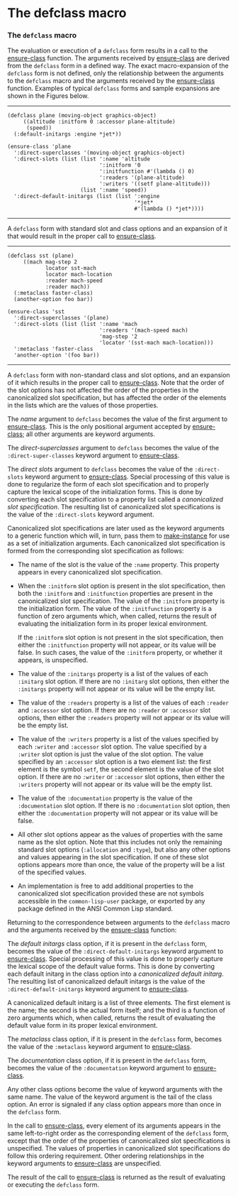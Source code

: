 The defclass macro
==================

### The `defclass` macro

The evaluation or execution of a `defclass` form results in a call to the [ensure-class](ensure-class.md) function. The arguments received by [ensure-class](ensure-class.md) are derived from the `defclass` form in a defined way. The exact macro-expansion of the `defclass` form is not defined, only the relationship between the arguments to the `defclass` macro and the arguments received by the [ensure-class](ensure-class.md) function. Examples of typical `defclass` forms and sample expansions are shown in the Figures below.

------------------------------------------------------------------------

    (defclass plane (moving-object graphics-object)
         ((altitude :initform 0 :accessor plane-altitude)
          (speed))
      (:default-initargs :engine *jet*))

    (ensure-class 'plane
      ':direct-superclasses '(moving-object graphics-object)
      ':direct-slots (list (list ':name 'altitude
                                 ':initform '0
                                 ':initfunction #'(lambda () 0)
                                 ':readers '(plane-altitude)
                                 ':writers '((setf plane-altitude)))
                           (list ':name 'speed))
      ':direct-default-initargs (list (list ':engine
                                            '*jet*
                                            #'(lambda () *jet*))))

------------------------------------------------------------------------

A `defclass` form with standard slot and class options and an expansion of it that would result in the proper call to [ensure-class](ensure-class.md).

------------------------------------------------------------------------

    (defclass sst (plane)
         ((mach mag-step 2
                locator sst-mach
                locator mach-location
                :reader mach-speed
                :reader mach))
      (:metaclass faster-class)
      (another-option foo bar))

    (ensure-class 'sst
      ':direct-superclasses '(plane)
      ':direct-slots (list (list ':name 'mach
                                 ':readers '(mach-speed mach)
                                 'mag-step '2
                                 'locator '(sst-mach mach-location)))
      ':metaclass 'faster-class
      'another-option '(foo bar))

------------------------------------------------------------------------

A `defclass` form with non-standard class and slot options, and an expansion of it which results in the proper call to [ensure-class](ensure-class.md). Note that the order of the slot options has not affected the order of the properties in the canonicalized slot specification, but has affected the order of the elements in the lists which are the values of those properties.

The *name* argument to `defclass` becomes the value of the first argument to [ensure-class](ensure-class.md). This is the only positional argument accepted by [ensure-class](ensure-class.md); all other arguments are keyword arguments.

The *direct-superclasses* argument to `defclass` becomes the value of the `:direct-super-classes` keyword argument to [ensure-class](ensure-class.md).

The *direct slots* argument to `defclass` becomes the value of the `:direct-slots` keyword argument to [ensure-class](ensure-class.md). Special processing of this value is done to regularize the form of each slot specification and to properly capture the lexical scope of the initialization forms. This is done by converting each slot specification to a property list called a *canonicalized slot specification*. The resulting list of canonicalized slot specifications is the value of the `:direct-slots` keyword argument.

Canonicalized slot specifications are later used as the keyword arguments to a generic function which will, in turn, pass them to [make-instance](make-instance.md) for use as a set of initialization arguments. Each canonicalized slot specification is formed from the corresponding slot specification as follows:

-   The name of the slot is the value of the `:name` property. This property appears in every canonicalized slot specification.

-   When the `:initform` slot option is present in the slot specification, then both the `:initform` and `:initfunction` properties are present in the canonicalized slot specification. The value of the `:initform` property is the initialization form. The value of the `:initfunction` property is a function of zero arguments which, when called, returns the result of evaluating the initialization form in its proper lexical environment.

    If the `:initform` slot option is not present in the slot specification, then either the `:initfunction` property will not appear, or its value will be false. In such cases, the value of the `:initform` property, or whether it appears, is unspecified.

-   The value of the `:initargs` property is a list of the values of each `:initarg` slot option. If there are no `:initarg` slot options, then either the `:initargs` property will not appear or its value will be the empty list.

-   The value of the `:readers` property is a list of the values of each `:reader` and `:accessor` slot option. If there are no `:reader` or `:accessor` slot options, then either the `:readers` property will not appear or its value will be the empty list.

-   The value of the `:writers` property is a list of the values specified by each `:writer` and `:accessor` slot option. The value specified by a `:writer` slot option is just the value of the slot option. The value specified by an `:accessor` slot option is a two element list: the first element is the symbol `setf`, the second element is the value of the slot option. If there are no `:writer` or `:accessor` slot options, then either the `:writers` property will not appear or its value will be the empty list.

-   The value of the `:documentation` property is the value of the `:documentation` slot option. If there is no `:documentation` slot option, then either the `:documentation` property will not appear or its value will be false.

-   All other slot options appear as the values of properties with the same name as the slot option. Note that this includes not only the remaining standard slot options (`:allocation` and `:type`), but also any other options and values appearing in the slot specification. If one of these slot options appears more than once, the value of the property will be a list of the specified values.

-   An implementation is free to add additional properties to the canonicalized slot specification provided these are not symbols accessible in the `common-lisp-user` package, or exported by any package defined in the ANSI Common Lisp standard.

Returning to the correspondence between arguments to the `defclass` macro and the arguments received by the [ensure-class](ensure-class.md) function:

The *default initargs* class option, if it is present in the `defclass` form, becomes the value of the `:direct-default-initargs` keyword argument to [ensure-class](ensure-class.md). Special processing of this value is done to properly capture the lexical scope of the default value forms. This is done by converting each default initarg in the class option into a *canonicalized default initarg*. The resulting list of canonicalized default initargs is the value of the `:direct-default-initargs` keyword argument to [ensure-class](ensure-class.md).

A canonicalized default initarg is a list of three elements. The first element is the name; the second is the actual form itself; and the third is a function of zero arguments which, when called, returns the result of evaluating the default value form in its proper lexical environment.

The *metaclass* class option, if it is present in the `defclass` form, becomes the value of the `:metaclass` keyword argument to [ensure-class](ensure-class.md).

The *documentation* class option, if it is present in the `defclass` form, becomes the value of the `:documentation` keyword argument to [ensure-class](ensure-class.md).

Any other class options become the value of keyword arguments with the same name. The value of the keyword argument is the tail of the class option. An error is signaled if any class option appears more than once in the `defclass` form.

In the call to [ensure-class](ensure-class.md), every element of its arguments appears in the same left-to-right order as the corresponding element of the `defclass` form, except that the order of the properties of canonicalized slot specifications is unspecified. The values of properties in canonicalized slot specifications do follow this ordering requirement. Other ordering relationships in the keyword arguments to [ensure-class](ensure-class.md) are unspecified.

The result of the call to [ensure-class](ensure-class.md) is returned as the result of evaluating or executing the `defclass` form.
